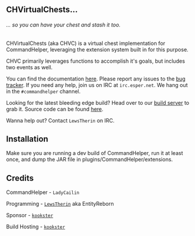 ## CHVirtualChests...
###### ... so you can have your chest and stash it too.

CHVirtualChests (aka CHVC) is a virtual chest implementation for CommandHelper, leveraging the extension system built in for this purpose.

CHVC primarily leverages functions to accomplish it's goals, but includes two events as well.

You can find the documentation [here][docs]. Please report any issues to the [bug tracker][issues]. If you need any help, join us on IRC at `irc.esper.net`. We hang out in the `#commandhelper` channel.

Looking for the latest bleeding edge build? Head over to our [build server][ci] to grab it.
Source code can be found [here][github].

Wanna help out? Contact `LewsTherin` on IRC.

## Installation
Make sure you are running a dev build of CommandHelper, run it at least once, and dump the JAR file in plugins/CommandHelper/extensions.

## Credits
CommandHelper - `LadyCailin`

Programming - [`LewsTherin`][import] aka EntityReborn

Sponsor - [`kookster`][kookster]

Build Hosting - [`kookster`][hosting]

[import]: http://github.com/EntityReborn/
[github]: http://github.com/EntityReborn/CHVirtualChests
[docs]: https://github.com/EntityReborn/CHVirtualChests/wiki/Documentation
[issues]: https://github.com/EntityReborn/CHVirtualChests/issues
[ci]: https://letsbuild.net/jenkins/job/CHVirtualChests/lastSuccessfulBuild/
[kookster]: https://letsbuild.net/
[hosting]: https://letsbuild.net/jenkins 
